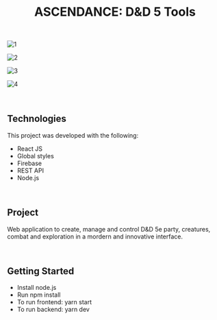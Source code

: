 <h1 align="center">
  ASCENDANCE: D&D 5 Tools
</h1>

<br>

![1](https://user-images.githubusercontent.com/49738156/199383316-beb4a5f8-a3b5-4c0f-9fe5-4902128d3f1a.png)

![2](https://user-images.githubusercontent.com/49738156/199383705-574f3668-79a4-4c05-9ff9-3955a6d38c3b.png)

![3](https://user-images.githubusercontent.com/49738156/199383778-eda8e332-6b93-4dc5-901d-06d6e905ccab.png)

![4](https://user-images.githubusercontent.com/49738156/199384775-431fb7af-aa56-457b-a88c-40888b5dfc32.png)

<br>

## Technologies
This project was developed with the following:
- React JS
- Global styles
- Firebase
- REST API
- Node.js

<br>

## Project
Web application to create, manage and control D&D 5e party, creatures, combat and exploration in a mordern and innovative interface.

<br>

## Getting Started
- Install node.js
- Run npm install
- To run frontend: yarn start
- To run backend: yarn dev
